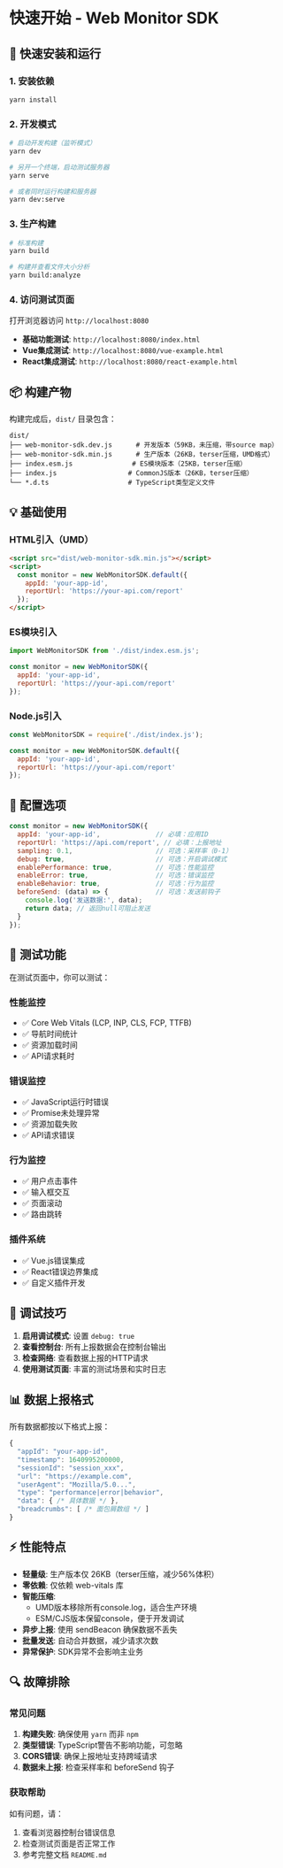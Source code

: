 # 快速开始 - Web Monitor SDK

## 🚀 快速安装和运行

### 1. 安装依赖
```bash
yarn install
```

### 2. 开发模式
```bash
# 启动开发构建（监听模式）
yarn dev

# 另开一个终端，启动测试服务器
yarn serve

# 或者同时运行构建和服务器
yarn dev:serve
```

### 3. 生产构建
```bash
# 标准构建
yarn build

# 构建并查看文件大小分析
yarn build:analyze
```

### 4. 访问测试页面
打开浏览器访问 `http://localhost:8080`

- **基础功能测试**: `http://localhost:8080/index.html`
- **Vue集成测试**: `http://localhost:8080/vue-example.html`  
- **React集成测试**: `http://localhost:8080/react-example.html`

## 📦 构建产物

构建完成后，`dist/` 目录包含：

```
dist/
├── web-monitor-sdk.dev.js      # 开发版本（59KB，未压缩，带source map）
├── web-monitor-sdk.min.js      # 生产版本（26KB，terser压缩，UMD格式）
├── index.esm.js               # ES模块版本（25KB，terser压缩）
├── index.js                  # CommonJS版本（26KB，terser压缩）
└── *.d.ts                    # TypeScript类型定义文件
```

## 💡 基础使用

### HTML引入（UMD）
```html
<script src="dist/web-monitor-sdk.min.js"></script>
<script>
  const monitor = new WebMonitorSDK.default({
    appId: 'your-app-id',
    reportUrl: 'https://your-api.com/report'
  });
</script>
```

### ES模块引入
```javascript
import WebMonitorSDK from './dist/index.esm.js';

const monitor = new WebMonitorSDK({
  appId: 'your-app-id',
  reportUrl: 'https://your-api.com/report'
});
```

### Node.js引入
```javascript
const WebMonitorSDK = require('./dist/index.js');

const monitor = new WebMonitorSDK.default({
  appId: 'your-app-id', 
  reportUrl: 'https://your-api.com/report'
});
```

## 🔧 配置选项

```javascript
const monitor = new WebMonitorSDK({
  appId: 'your-app-id',              // 必填：应用ID
  reportUrl: 'https://api.com/report', // 必填：上报地址
  sampling: 0.1,                     // 可选：采样率（0-1）
  debug: true,                       // 可选：开启调试模式
  enablePerformance: true,           // 可选：性能监控
  enableError: true,                 // 可选：错误监控  
  enableBehavior: true,              // 可选：行为监控
  beforeSend: (data) => {            // 可选：发送前钩子
    console.log('发送数据:', data);
    return data; // 返回null可阻止发送
  }
});
```

## 🎯 测试功能

在测试页面中，你可以测试：

### 性能监控
- ✅ Core Web Vitals (LCP, INP, CLS, FCP, TTFB)
- ✅ 导航时间统计
- ✅ 资源加载时间
- ✅ API请求耗时

### 错误监控  
- ✅ JavaScript运行时错误
- ✅ Promise未处理异常
- ✅ 资源加载失败
- ✅ API请求错误

### 行为监控
- ✅ 用户点击事件
- ✅ 输入框交互
- ✅ 页面滚动
- ✅ 路由跳转

### 插件系统
- ✅ Vue.js错误集成
- ✅ React错误边界集成
- ✅ 自定义插件开发

## 🐛 调试技巧

1. **启用调试模式**: 设置 `debug: true`
2. **查看控制台**: 所有上报数据会在控制台输出
3. **检查网络**: 查看数据上报的HTTP请求
4. **使用测试页面**: 丰富的测试场景和实时日志

## 📊 数据上报格式

所有数据都按以下格式上报：

```javascript
{
  "appId": "your-app-id",
  "timestamp": 1640995200000,
  "sessionId": "session_xxx", 
  "url": "https://example.com",
  "userAgent": "Mozilla/5.0...",
  "type": "performance|error|behavior",
  "data": { /* 具体数据 */ },
  "breadcrumbs": [ /* 面包屑数组 */ ]
}
```

## ⚡ 性能特点

- **轻量级**: 生产版本仅 26KB（terser压缩，减少56%体积）
- **零依赖**: 仅依赖 web-vitals 库
- **智能压缩**: 
  - UMD版本移除所有console.log，适合生产环境
  - ESM/CJS版本保留console，便于开发调试
- **异步上报**: 使用 sendBeacon 确保数据不丢失
- **批量发送**: 自动合并数据，减少请求次数
- **异常保护**: SDK异常不会影响主业务

## 🔍 故障排除

### 常见问题

1. **构建失败**: 确保使用 `yarn` 而非 `npm`
2. **类型错误**: TypeScript警告不影响功能，可忽略
3. **CORS错误**: 确保上报地址支持跨域请求
4. **数据未上报**: 检查采样率和 beforeSend 钩子

### 获取帮助

如有问题，请：
1. 查看浏览器控制台错误信息
2. 检查测试页面是否正常工作
3. 参考完整文档 `README.md`